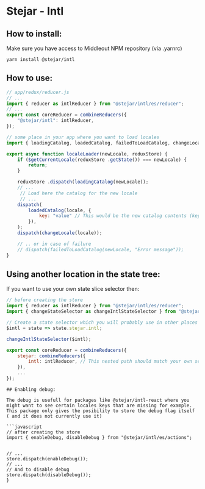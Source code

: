 # Stejar - Intl

## How to install:

Make sure you have access to Middleout NPM repository (via .yarnrc)

```
yarn install @stejar/intl
```

## How to use:

```javascript
// app/redux/reducer.js
// ...
import { reducer as intlReducer } from "@stejar/intl/es/reducer";
// ...
export const coreReducer = combineReducers({
    "@stejar/intl": intlReducer,
});

// some place in your app where you want to load locales
import { loadingCatalog, loadedCatalog, failedToLoadCatalog, changeLocale } from "@stejar/intl/es/actions";

export async function localeLoader(newLocale, reduxStore) {
    if ($getCurrentLocale(reduxStore .getState()) === newLocale) {
        return;
    }

    reduxStore .dispatch(loadingCatalog(newLocale));
    // ...
	 // Load here the catalog for the new locale
	 // ...
    dispatch(
        loadedCatalog(locale, {
            key: "value" // This would be the new catalog contents (key > value)
        }),
    );
    dispatch(changeLocale(locale));

    // .. or in case of failure
    // dispatch(failedToLoadCatalog(newLocale, "Error message"));
}

```
## Using another location in the state tree:

If you want to use your own state slice selector then:

```javascript
// before creating the store
import { reducer as intlReducer } from "@stejar/intl/es/reducer";
import { changeStateSelector as changeIntlStateSelector } from "@stejar/intl/es/settings";

// Create a state selector which you will probably use in other places of your app also
$intl = state => state.stejar.intl;

changeIntlStateSelector($intl);

export const coreReducer = combineReducers({
    stejar: combineReducers({
        intl: intlReducer, // This nested path should match your own selector (state.stejar.intl in this example)
    }),
    ...
});
```


```
## Enabling debug:

The debug is usefull for packages like @stejar/intl-react where you might want to see certain locales keys that are missing for example. This package only gives the posibility to store the debug flag itself ( and it does not currently use it)

```javascript
// after creating the store
import { enableDebug, disableDebug } from "@stejar/intl/es/actions";


// ...
store.dispatch(enableDebug());
// ...
// And to disable debug
store.dispatch(disableDebug());
}

```

